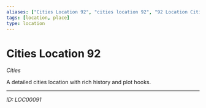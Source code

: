 ```yaml
---
aliases: ["Cities Location 92", "cities location 92", "92 Location Cities"]
tags: [location, place]
type: location
---
```


# Cities Location 92

*Cities*

A detailed cities location with rich history and plot hooks.

---
*ID: LOC00091*